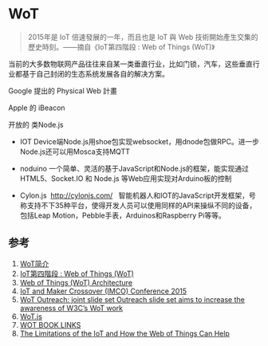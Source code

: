 # WoT

> 2015年是 IoT 倍速發展的一年，而且也是 IoT 與 Web 技術開始產生交集的歷史時刻。——摘自《IoT第四階段 : Web of Things (WoT)》

当前的大多数物联网产品往往来自某一类垂直行业，比如门锁，汽车，这些垂直行业都基于自己封闭的生态系统发展各自的解决方案。

Google 提出的 Physical Web 計畫

Apple 的 iBeacon

开放的 类Node.js 

- IOT Device端Node.js用shoe包实现websocket，用dnode包做RPC。进一步Node.js还可以用Mosca支持MQTT


- noduino 一个简单、灵活的基于JavaScript和Node.js的框架，能实现通过HTML5、Socket.IO 和 Node.js 等Web应用实现对Arduino板的控制


- Cylon.js  http://cylonjs.com/   智能机器人和IOT的JavaScript开发框架，号称支持不下35种平台，使得开发人员可以使用同样的API来操纵不同的设备，包括Leap Motion，Pebble手表，Arduinos和Raspberry Pi等等。

## 参考

1. [WoT简介](http://www.educity.cn/wulianwang/433792.html)
2. [IoT第四階段 : Web of Things (WoT)](http://iotforum.advantech.com/discussion/104/iot%E7%AC%AC%E5%9B%9B%E9%9A%8E%E6%AE%B5-web-of-things-wot)
3. [Web of Things (WoT) Architecture](https://w3c.github.io/wot/architecture/wot-architecture.html)
4. [IoT and Maker Crossover (IMCO) Conference 2015](http://www.slideshare.net/jollen/iot-and-maker-corssover-imco-conference-taipei-taiwan)
5. [WoT Outreach: joint slide set Outreach slide set aims to increase the awareness of W3C’s WoT work](http://slideplayer.com/slide/9366734/)
6. [WoT.js](http://wotjs.io/)
7. [WOT BOOK LINKS](http://webofthings.org/wot-book-links/)
8. [The Limitations of the IoT and How the Web of Things Can Help](https://dzone.com/articles/the-limitations-of-the-iot-and-how-the-web-of-thin)